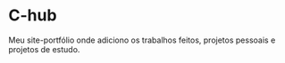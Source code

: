 # C-hub
Meu site-portfólio onde adiciono os trabalhos feitos, projetos pessoais e projetos de estudo. 
